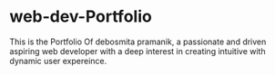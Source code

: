 # web-dev-Portfolio
This is the Portfolio Of debosmita pramanik, a passionate and driven aspiring web developer with a deep interest in creating intuitive with dynamic user expereince.
